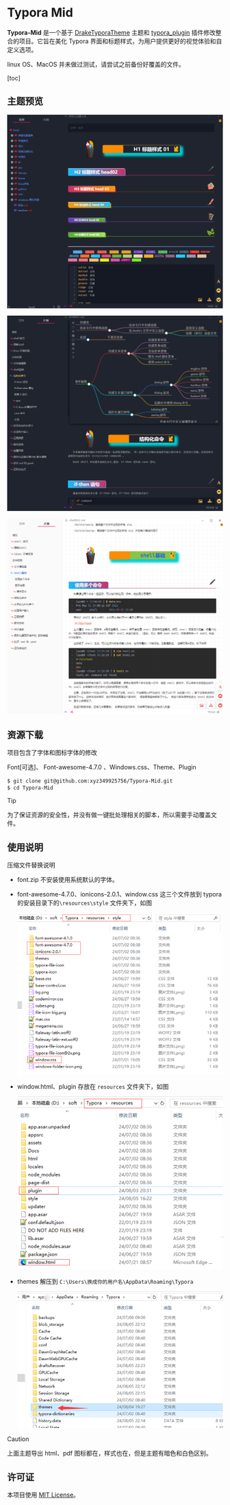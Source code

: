 

# Typora Mid

**Typora-Mid** 是一个基于 [DrakeTyporaTheme](https://github.com/liangjingkanji/DrakeTyporaTheme) 主题和 [typora_plugin](https://github.com/obgnail/typora_plugin) 插件修改整合的项目。它旨在美化 Typora 界面和标题样式，为用户提供更好的视觉体验和自定义选项。

linux OS、MacOS 并未做过测试，请尝试之前备份好覆盖的文件。

[toc]

## 主题预览

![image-20240805221400275](./.readme.assets/image-20240805221400275.png)

![image-20240805221515120](./.readme.assets/image-20240805221515120.png)

![image-20240805223213943](./.readme.assets/image-20240805223213943.png)

## 资源下载

项目包含了字体和图标字体的修改

Font[可选]、 Font-awesome-4.7.0 、Windows.css、Theme、Plugin

```shell
$ git clone git@github.com:xyz349925756/Typora-Mid.git
$ cd Typora-Mid
```

> [!tip]
>
> 为了保证资源的安全性，并没有做一键批处理相关的脚本，所以需要手动覆盖文件。

## 使用说明

压缩文件替换说明

- font.zip 不安装使用系统默认的字体。

- font-awesome-4.7.0、ionicons-2.0.1、window.css 这三个文件放到 typora 的安装目录下的`\resources\style` 文件夹下，如图

  ![image-20240805221953206](./.readme.assets/image-20240805221953206.png)

- window.html、plugin 存放在 `resources` 文件夹下，如图

  ![image-20240805222137381](./.readme.assets/image-20240805222137381.png)

- themes 解压到 `C:\Users\换成你的用户名\AppData\Roaming\Typora`

  ![image-20240805222339944](./.readme.assets/image-20240805222339944.png)



> [!caution]
>
> 上面主题导出 html、pdf 图标都在，样式也在，但是主题有暗色和白色区别。



## 许可证

本项目使用 [MIT License](https://opensource.org/licenses/MIT)。

